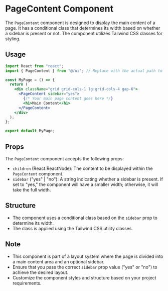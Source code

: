 # PageContent Component

The `PageContent` component is designed to display the main content of a page. It has a conditional class that determines its width based on whether a sidebar is present or not. The component utilizes Tailwind CSS classes for styling.

## Usage

```jsx
import React from "react";
import { PageContent } from "@/ui"; // Replace with the actual path to the PageContent component

const MyPage = () => {
  return (
    <div className="grid grid-cols-1 lg:grid-cols-4 gap-6">
      <PageContent sidebar="yes">
        {/* Your main page content goes here */}
        <h1>Main Content</h1>
      </PageContent>
    </div>
  );
};

export default MyPage;
```

## Props

The `PageContent` component accepts the following props:

- `children` (React.ReactNode): The content to be displayed within the `PageContent` component.
- `sidebar` ("yes" | "no"): A string indicating whether a sidebar is present. If set to "yes," the component will have a smaller width; otherwise, it will take the full width.

## Structure

- The component uses a conditional class based on the `sidebar` prop to determine its width.
- The class is applied using the Tailwind CSS utility classes.

## Note

- This component is part of a layout system where the page is divided into a main content area and an optional sidebar.
- Ensure that you pass the correct `sidebar` prop value ("yes" or "no") to achieve the desired layout.
- Customize the component styles and structure based on your project requirements.
